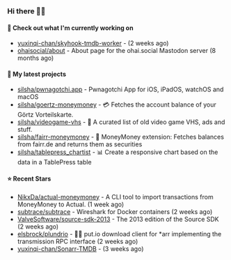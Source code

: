 ### Hi there 🦊👋

#### 👷 Check out what I'm currently working on

- [yuxinqi-chan/skyhook-tmdb-worker](https://github.com/yuxinqi-chan/skyhook-tmdb-worker) -  (2 weeks ago)
- [ohaisocial/about](https://github.com/ohaisocial/about) - About page for the ohai.social Mastodon server (8 months ago)

#### 🌱 My latest projects

- [silsha/pwnagotchi.app](https://github.com/silsha/pwnagotchi.app) - Pwnagotchi App for iOS, iPadOS, watchOS and macOS
- [silsha/goertz-moneymoney](https://github.com/silsha/goertz-moneymoney) - 💳 Fetches the account balance of your Görtz Vorteilskarte.
- [silsha/videogame-vhs](https://github.com/silsha/videogame-vhs) - 👾 A curated list of old video game VHS, ads and stuff.
- [silsha/fairr-moneymoney](https://github.com/silsha/fairr-moneymoney) - 💸 MoneyMoney extension: Fetches balances from fairr.de and returns them as securities
- [silsha/tablepress_chartist](https://github.com/silsha/tablepress_chartist) - 📊 Create a responsive chart based on the data in a TablePress table

#### ⭐ Recent Stars

- [NikxDa/actual-moneymoney](https://github.com/NikxDa/actual-moneymoney) - A CLI tool to import transactions from MoneyMoney to Actual. (1 week ago)
- [subtrace/subtrace](https://github.com/subtrace/subtrace) - Wireshark for Docker containers (2 weeks ago)
- [ValveSoftware/source-sdk-2013](https://github.com/ValveSoftware/source-sdk-2013) - The 2013 edition of the Source SDK (2 weeks ago)
- [elsbrock/plundrio](https://github.com/elsbrock/plundrio) - 🏴‍☠️ put.io download client for *arr implementing the transmission RPC interface (2 weeks ago)
- [yuxinqi-chan/Sonarr-TMDB](https://github.com/yuxinqi-chan/Sonarr-TMDB) -  (3 weeks ago)
